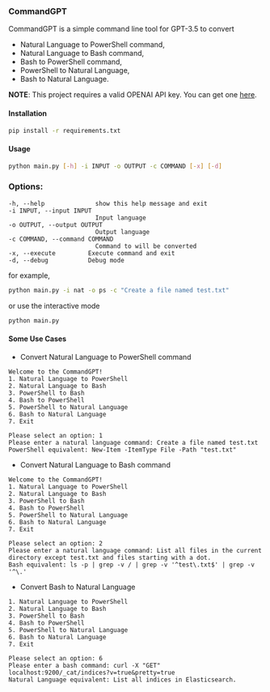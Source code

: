 ### CommandGPT

CommandGPT is a simple command line tool for GPT-3.5 to convert

- Natural Language to PowerShell command,
- Natural Language to Bash command,
- Bash to PowerShell command,
- PowerShell to Natural Language,
- Bash to Natural Language.

**NOTE**: This project requires a valid OPENAI API key. You can get one [here](https://beta.openai.com/).

#### Installation

```bash
pip install -r requirements.txt
```

#### Usage

```bash
python main.py [-h] -i INPUT -o OUTPUT -c COMMAND [-x] [-d]
```

### Options:

    -h, --help              show this help message and exit
    -i INPUT, --input INPUT
                            Input language
    -o OUTPUT, --output OUTPUT
                            Output language
    -c COMMAND, --command COMMAND
                            Command to will be converted
    -x, --execute         Execute command and exit
    -d, --debug           Debug mode

for example,

```bash
python main.py -i nat -o ps -c "Create a file named test.txt"
```

or use the interactive mode

```bash
python main.py
```

#### Some Use Cases

- Convert Natural Language to PowerShell command

```
Welcome to the CommandGPT!
1. Natural Language to PowerShell
2. Natural Language to Bash
3. PowerShell to Bash
4. Bash to PowerShell
5. PowerShell to Natural Language
6. Bash to Natural Language
7. Exit

Please select an option: 1
Please enter a natural language command: Create a file named test.txt
PowerShell equivalent: New-Item -ItemType File -Path "test.txt"
```

- Convert Natural Language to Bash command

```
Welcome to the CommandGPT!
1. Natural Language to PowerShell
2. Natural Language to Bash
3. PowerShell to Bash
4. Bash to PowerShell
5. PowerShell to Natural Language
6. Bash to Natural Language
7. Exit

Please select an option: 2
Please enter a natural language command: List all files in the current directory except test.txt and files starting with a dot.
Bash equivalent: ls -p | grep -v / | grep -v '^test\.txt$' | grep -v '^\.'
```

- Convert Bash to Natural Language

```
1. Natural Language to PowerShell
2. Natural Language to Bash
3. PowerShell to Bash
4. Bash to PowerShell
5. PowerShell to Natural Language
6. Bash to Natural Language
7. Exit

Please select an option: 6
Please enter a bash command: curl -X "GET" localhost:9200/_cat/indices?v=true&pretty=true
Natural Language equivalent: List all indices in Elasticsearch.
```